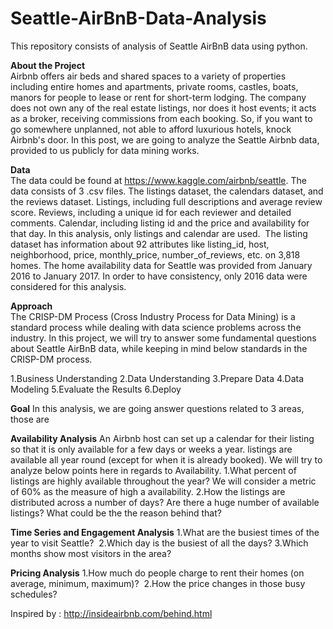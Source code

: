# Seattle-AirBnB-Data-Analysis
This repository consists of analysis of Seattle AirBnB data using python.

**About the Project** \
Airbnb offers air beds and shared spaces to a variety of properties including entire homes and apartments, private rooms, castles, boats, manors for people to lease or rent for short-term lodging. The company does not own any of the real estate listings, nor does it host events; it acts as a broker, receiving commissions from each booking. So, if you want to go somewhere unplanned, not able to afford luxurious hotels, knock Airbnb's door.
In this post, we are going to analyze the Seattle Airbnb data, provided to us publicly for data mining works.

**Data**\
The data could be found at https://www.kaggle.com/airbnb/seattle.
The data consists of 3 .csv files. The listings dataset, the calendars dataset, and the reviews dataset. Listings, including full descriptions and average review score. Reviews, including a unique id for each reviewer and detailed comments. Calendar, including listing id and the price and availability for that day. In this analysis, only listings and calendar are used. 
The listing dataset has information about 92 attributes like listing_id, host, neighborhood, price, monthly_price, number_of_reviews, etc. on 3,818 homes. The home availability data for Seattle was provided from January 2016 to January 2017. In order to have consistency, only 2016 data were considered for this analysis.

**Approach**\
The CRISP-DM Process (Cross Industry Process for Data Mining) is a standard process while dealing with data science problems across the industry. In this project, we will try to answer some fundamental questions about Seattle AirBnB data, while keeping in mind below standards in the CRISP-DM process.

  1.Business Understanding
  2.Data Understanding
  3.Prepare Data
  4.Data Modeling
  5.Evaluate the Results
  6.Deploy
  
**Goal**
In this analysis, we are going answer questions related to 3 areas, those are

  **Availability Analysis**
    An Airbnb host can set up a calendar for their listing so that it is only available for a few days or weeks a year.
    listings are available all year round (except for when it is already booked).
    We will try to analyze below points here in regards to Availability.
  1.What percent of listings are highly available throughout the year? We will consider a metric of 60% as the measure of high
    a availability.
  2.How the listings are distributed across a number of days? Are there a huge number of available listings? What could be the
    the reason behind that?
    
  **Time Series and Engagement Analysis**
    1.What are the busiest times of the year to visit Seattle? 
    2.Which day is the busiest of all the days?
    3.Which months show most visitors in the area?
    
  **Pricing Analysis**
    1.How much do people charge to rent their homes (on average, minimum, maximum)? 
    2.How the price changes in those busy schedules?

Inspired by : http://insideairbnb.com/behind.html
